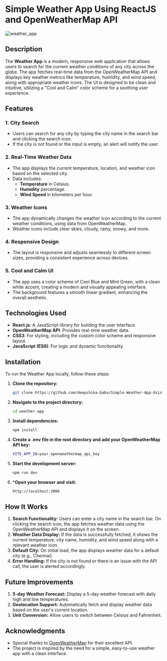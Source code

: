 # Simple Weather App Using ReactJS and OpenWeatherMap API

![weather_app](https://github.com/user-attachments/assets/53f54568-a437-42f1-b17f-7527cdda19b8)

## Description

The **Weather App** is a modern, responsive web application that allows users to search for the current weather conditions of any city across the globe. The app fetches real-time data from the OpenWeatherMap API and displays key weather metrics like temperature, humidity, and wind speed, along with appropriate weather icons. The UI is designed to be clean and intuitive, utilizing a "Cool and Calm" color scheme for a soothing user experience.

## Features

### 1. **City Search**
   - Users can search for any city by typing the city name in the search bar and clicking the search icon.
   - If the city is not found or the input is empty, an alert will notify the user.

### 2. **Real-Time Weather Data**
   - The app displays the current temperature, location, and weather icon based on the selected city.
   - Data includes:
     - **Temperature** in Celsius.
     - **Humidity** percentage.
     - **Wind Speed** in kilometers per hour.

### 3. **Weather Icons**
   - The app dynamically changes the weather icon according to the current weather conditions, using data from OpenWeatherMap.
   - Weather icons include clear skies, cloudy, rainy, snowy, and more.

### 4. **Responsive Design**
   - The layout is responsive and adjusts seamlessly to different screen sizes, providing a consistent experience across devices.

### 5. **Cool and Calm UI**
   - The app uses a color scheme of Cool Blue and Mint Green, with a clean white accent, creating a modern and visually appealing interface.
   - The background features a smooth linear gradient, enhancing the overall aesthetic.

## Technologies Used

- **React.js**: A JavaScript library for building the user interface.
- **OpenWeatherMap API**: Provides real-time weather data.
- **CSS3**: For styling, including the custom color scheme and responsive layout.
- **JavaScript (ES6)**: For logic and dynamic functionality.

## Installation

To run the Weather App locally, follow these steps:

1. **Clone the repository:**
   ```bash
   git clone https://github.com/deepshika-babu/Simple-Weather-App-Using-React-and-OpenWeatherMap-API.git

2. **Navigate to the project directory:**
   ```bash
   cd weather-app

3. **Install dependencies:**
   ```bash
   npm install

4. **Create a .env file in the root directory and add your OpenWeatherMap API key:**
   ```bash
   VITE_APP_ID=your_openweathermap_api_key

5. **Start the development server:**
   ```bash
   npm run dev

6. ***Open your browser and visit:**
   ```bash
   http://localhost:3000

## How It Works

1. **Search Functionality:** Users can enter a city name in the search bar. On clicking the search icon, the app fetches weather data using the OpenWeatherMap API and displays it on the screen.
2. **Weather Data Display:** If the data is successfully fetched, it shows the current temperature, city name, humidity, and wind speed along with a relevant weather icon.
3. **Default City:** On initial load, the app displays weather data for a default city (e.g., Chennai).
4. **Error Handling:** If the city is not found or there is an issue with the API call, the user is alerted accordingly.

## Future Improvements

1. **5-day Weather Forecast:** Display a 5-day weather forecast with daily high and low temperatures.
2. **Geolocation Support:** Automatically fetch and display weather data based on the user's current location.
3. **Unit Conversion:** Allow users to switch between Celsius and Fahrenheit.

## Acknowledgments

- Special thanks to [OpenWeatherMap](https://openweathermap.org/) for their excellent API.
- The project is inspired by the need for a simple, easy-to-use weather app with a clean interface.
